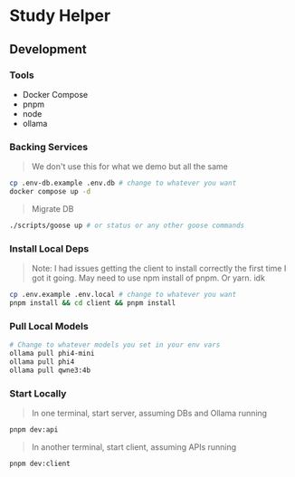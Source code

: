 # Study Helper

## Development

### Tools

- Docker Compose
- pnpm
- node
- ollama

### Backing Services

> We don't use this for what we demo but all the same

```sh
cp .env-db.example .env.db # change to whatever you want
docker compose up -d
```

> Migrate DB

```sh
./scripts/goose up # or status or any other goose commands
```

### Install Local Deps

> Note: I had issues getting the client to install correctly
> the first time I got it going. May need to use npm install
> of pnpm. Or yarn. idk

```sh
cp .env.example .env.local # change to whatever you want
pnpm install && cd client && pnpm install
```

### Pull Local Models

```sh
# Change to whatever models you set in your env vars
ollama pull phi4-mini
ollama pull phi4
ollama pull qwne3:4b
```

### Start Locally

> In one terminal, start server, assuming DBs and Ollama running

```sh
pnpm dev:api
```

> In another terminal, start client, assuming APIs running

```sh
pnpm dev:client
```
